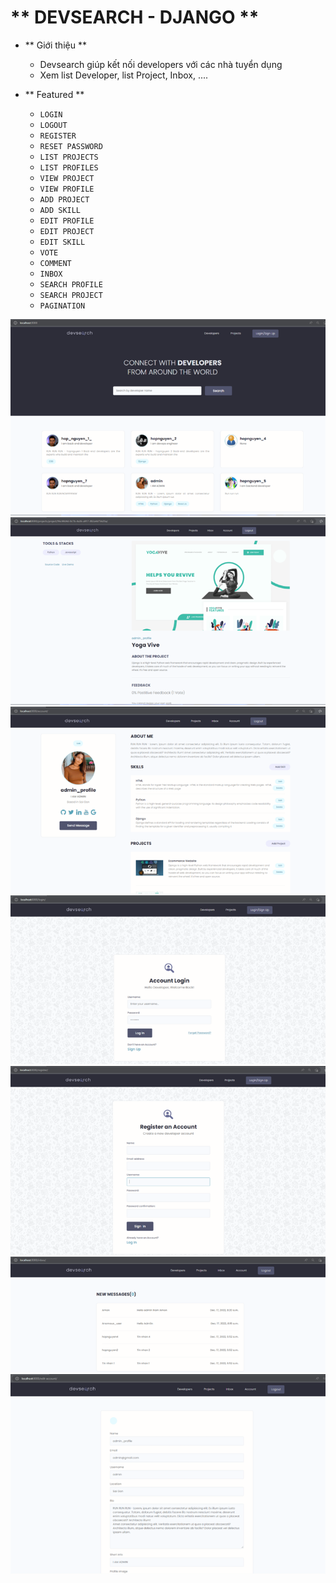 # ** DEVSEARCH - DJANGO **

- ** Giới thiệu **
    - Devsearch giúp kết nối developers với các nhà tuyển dụng
    - Xem list Developer, list Project, Inbox, ....

- ** Featured **
  - `LOGIN`
  - `LOGOUT`
  - `REGISTER`
  - `RESET PASSWORD`
  - `LIST PROJECTS`
  - `LIST PROFILES`
  - `VIEW PROJECT`
  - `VIEW PROFILE`
  - `ADD PROJECT`
  - `ADD SKILL`
  - `EDIT PROFILE`
  - `EDIT PROJECT`
  - `EDIT SKILL`
  - `VOTE`
  - `COMMENT`
  - `INBOX`
  - `SEARCH PROFILE`
  - `SEARCH PROJECT`
  - `PAGINATION`

![devsearch!](https://github.com/hopnguyen123/devsearch_django/blob/main/picture/8-devsearch-1.png)
![devsearch!](https://github.com/hopnguyen123/devsearch_django/blob/main/picture/8-devsearch-2.png)
![devsearch!](https://github.com/hopnguyen123/devsearch_django/blob/main/picture/8-devsearch-3.png)
![devsearch!](https://github.com/hopnguyen123/devsearch_django/blob/main/picture/8-devsearch-4.png)
![devsearch!](https://github.com/hopnguyen123/devsearch_django/blob/main/picture/8-devsearch-5.png)
![devsearch!](https://github.com/hopnguyen123/devsearch_django/blob/main/picture/8-devsearch-6.png)
![devsearch!](https://github.com/hopnguyen123/devsearch_django/blob/main/picture/8-devsearch-7.png)